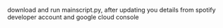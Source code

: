download and run mainscript.py, after updating you details from spotify developer account and google cloud console
